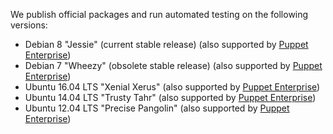 We publish official packages and run automated testing on the following versions:

* Debian 8 "Jessie" (current stable release) (also supported by [Puppet Enterprise][debian_peinstall])
* Debian 7 "Wheezy" (obsolete stable release) (also supported by [Puppet Enterprise][debian_peinstall])
* Ubuntu 16.04 LTS "Xenial Xerus" (also supported by [Puppet Enterprise][debian_peinstall])
* Ubuntu 14.04 LTS "Trusty Tahr" (also supported by [Puppet Enterprise][debian_peinstall])
* Ubuntu 12.04 LTS "Precise Pangolin" (also supported by [Puppet Enterprise][debian_peinstall])

[debian_peinstall]: /pe/latest/install_basic.html
<!-- When updating these, you don't need to update any other area of the docs. -->
